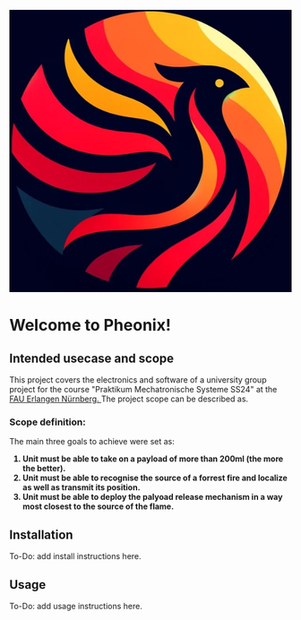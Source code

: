 ![pheonix logo](/assets/logo_cropped.jpg)
# Welcome to Pheonix! 
## Intended usecase and scope  

This project covers the electronics and software of a university group project for the course "Praktikum Mechatronische Systeme SS24" at the <a href = https://www.fau.de/>FAU Erlangen Nürnberg. </a>
The project scope can be described as. 
### **Scope definition:** 
The main three goals to achieve were set as: 
<strong>
1. Unit must be able to take on a payload of more than 200ml (the more the better). 
2. Unit must be able to recognise the source of a forrest fire and localize as well as transmit its position. 
3. Unit must be able to deploy the palyoad release mechanism in a way most closest to the source of the flame. 
</strong>


## Installation 
To-Do: add install instructions here. 

## Usage
To-Do: add usage instructions here. 


